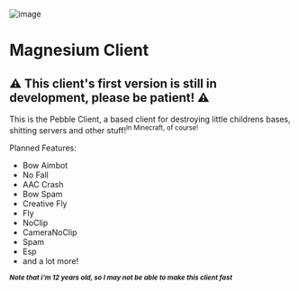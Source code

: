![image](https://github.com/user-attachments/assets/a4165b8c-4f6e-4df1-b861-7b1d9cc75b80)

# Magnesium Client

## ⚠ This client's first version is still in development, please be patient! ⚠

This is the Pebble Client, a based client for destroying little childrens bases, 
shitting servers and other stuff!<sup>In Minecraft, of course!</sup>

Planned Features:
- Bow Aimbot
- No Fall
- AAC Crash
- Bow Spam
- Creative Fly
- Fly
- NoClip
- CameraNoClip
- Spam
- Esp
- and a lot more!

<sub>***Note that i'm 12 years old, so I may not be able to make this client fast***</sub>
